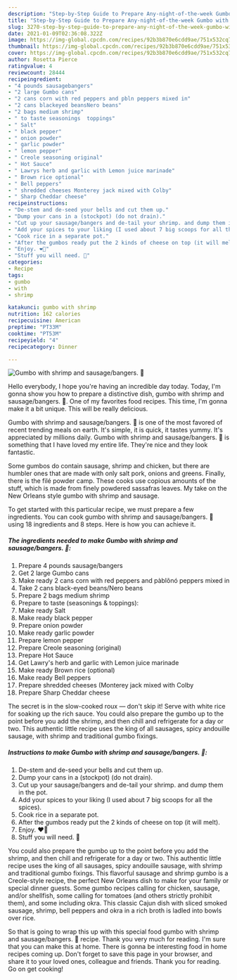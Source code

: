 ```yaml
---
description: "Step-by-Step Guide to Prepare Any-night-of-the-week Gumbo with shrimp and sausage/bangers. 🙂"
title: "Step-by-Step Guide to Prepare Any-night-of-the-week Gumbo with shrimp and sausage/bangers. 🙂"
slug: 3270-step-by-step-guide-to-prepare-any-night-of-the-week-gumbo-with-shrimp-and-sausage-bangers
date: 2021-01-09T02:36:08.322Z
image: https://img-global.cpcdn.com/recipes/92b3b870e6cdd9ae/751x532cq70/gumbo-with-shrimp-and-sausagebangers-🙂-recipe-main-photo.jpg
thumbnail: https://img-global.cpcdn.com/recipes/92b3b870e6cdd9ae/751x532cq70/gumbo-with-shrimp-and-sausagebangers-🙂-recipe-main-photo.jpg
cover: https://img-global.cpcdn.com/recipes/92b3b870e6cdd9ae/751x532cq70/gumbo-with-shrimp-and-sausagebangers-🙂-recipe-main-photo.jpg
author: Rosetta Pierce
ratingvalue: 4
reviewcount: 28444
recipeingredient:
- "4 pounds sausagebangers"
- "2 large Gumbo cans"
- "2 cans corn with red peppers and pbln peppers mixed in"
- "2 cans blackeyed beansNero beans"
- "2 bags medium shrimp"
- " to taste seasonings  toppings"
- " Salt"
- " black pepper"
- " onion powder"
- " garlic powder"
- " lemon pepper"
- " Creole seasoning original"
- " Hot Sauce"
- " Lawrys herb and garlic with Lemon juice marinade"
- " Brown rice optional"
- " Bell peppers"
- " shredded cheeses Monterey jack mixed with Colby"
- " Sharp Cheddar cheese"
recipeinstructions:
- "De-stem and de-seed your bells and cut them up."
- "Dump your cans in a (stockpot) (do not drain)."
- "Cut up your sausage/bangers and de-tail your shrimp. and dump them in the pot."
- "Add your spices to your liking (I used about 7 big scoops for all the spices)."
- "Cook rice in a separate pot."
- "After the gumbos ready put the 2 kinds of cheese on top (it will melt)."
- "Enjoy. ❤🙂"
- "Stuff you will need. 🙂"
categories:
- Recipe
tags:
- gumbo
- with
- shrimp

katakunci: gumbo with shrimp 
nutrition: 162 calories
recipecuisine: American
preptime: "PT33M"
cooktime: "PT53M"
recipeyield: "4"
recipecategory: Dinner

---
```



![Gumbo with shrimp and sausage/bangers. 🙂](https://img-global.cpcdn.com/recipes/92b3b870e6cdd9ae/751x532cq70/gumbo-with-shrimp-and-sausagebangers-🙂-recipe-main-photo.jpg)

Hello everybody, I hope you're having an incredible day today. Today, I'm gonna show you how to prepare a distinctive dish, gumbo with shrimp and sausage/bangers. 🙂. One of my favorites food recipes. This time, I'm gonna make it a bit unique. This will be really delicious.

Gumbo with shrimp and sausage/bangers. 🙂 is one of the most favored of recent trending meals on earth. It's simple, it is quick, it tastes yummy. It's appreciated by millions daily. Gumbo with shrimp and sausage/bangers. 🙂 is something that I have loved my entire life. They're nice and they look fantastic.

Some gumbos do contain sausage, shrimp and chicken, but there are humbler ones that are made with only salt pork, onions and greens. Finally, there is the filé powder camp. These cooks use copious amounts of the stuff, which is made from finely powdered sassafras leaves. My take on the New Orleans style gumbo with shrimp and sausage.


To get started with this particular recipe, we must prepare a few ingredients. You can cook gumbo with shrimp and sausage/bangers. 🙂 using 18 ingredients and 8 steps. Here is how you can achieve it.

<!--inarticleads1-->

##### The ingredients needed to make Gumbo with shrimp and sausage/bangers. 🙂:

1. Prepare 4 pounds sausage/bangers
1. Get 2 large Gumbo cans
1. Make ready 2 cans corn with red peppers and pàblõnó peppers mixed in
1. Take 2 cans black-eyed beans/Nero beans
1. Prepare 2 bags medium shrimp
1. Prepare  to taste (seasonings &amp; toppings):
1. Make ready  Salt
1. Make ready  black pepper
1. Prepare  onion powder
1. Make ready  garlic powder
1. Prepare  lemon pepper
1. Prepare  Creole seasoning (original)
1. Prepare  Hot Sauce
1. Get  Lawry&#39;s herb and garlic with Lemon juice marinade
1. Make ready  Brown rice (optional)
1. Make ready  Bell peppers
1. Prepare  shredded cheeses (Monterey jack mixed with Colby
1. Prepare  Sharp Cheddar cheese


The secret is in the slow-cooked roux — don&#39;t skip it! Serve with white rice for soaking up the rich sauce. You could also prepare the gumbo up to the point before you add the shrimp, and then chill and refrigerate for a day or two. This authentic little recipe uses the king of all sausages, spicy andouille sausage, with shrimp and traditional gumbo fixings. 

<!--inarticleads2-->

##### Instructions to make Gumbo with shrimp and sausage/bangers. 🙂:

1. De-stem and de-seed your bells and cut them up.
1. Dump your cans in a (stockpot) (do not drain).
1. Cut up your sausage/bangers and de-tail your shrimp. and dump them in the pot.
1. Add your spices to your liking (I used about 7 big scoops for all the spices).
1. Cook rice in a separate pot.
1. After the gumbos ready put the 2 kinds of cheese on top (it will melt).
1. Enjoy. ❤🙂
1. Stuff you will need. 🙂


You could also prepare the gumbo up to the point before you add the shrimp, and then chill and refrigerate for a day or two. This authentic little recipe uses the king of all sausages, spicy andouille sausage, with shrimp and traditional gumbo fixings. This flavorful sausage and shrimp gumbo is a Creole-style recipe, the perfect New Orleans dish to make for your family or special dinner guests. Some gumbo recipes calling for chicken, sausage, and/or shellfish, some calling for tomatoes (and others strictly prohibit them), and some including okra. This classic Cajun dish with sliced smoked sausage, shrimp, bell peppers and okra in a rich broth is ladled into bowls over rice. 

So that is going to wrap this up with this special food gumbo with shrimp and sausage/bangers. 🙂 recipe. Thank you very much for reading. I'm sure that you can make this at home. There is gonna be interesting food in home recipes coming up. Don't forget to save this page in your browser, and share it to your loved ones, colleague and friends. Thank you for reading. Go on get cooking!
